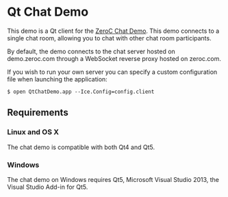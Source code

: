 # Qt Chat Demo

This demo is a Qt client for the [ZeroC Chat Demo](https://zeroc.com/chat/index.html). This demo connects to a single chat room, allowing you to chat with other chat room participants.

By default, the demo connects to the chat server hosted on demo.zeroc.com through a WebSocket reverse proxy hosted on zeroc.com.

If you wish to run your own server you can specify a custom configuration file when launching the application:

```
$ open QtChatDemo.app --Ice.Config=config.client
```

## Requirements

### Linux and OS X

The chat demo is compatible with both Qt4 and Qt5.  


### Windows

The chat demo on Windows requires Qt5, Microsoft Visual Studio 2013, the Visual Studio Add-in for Qt5.

